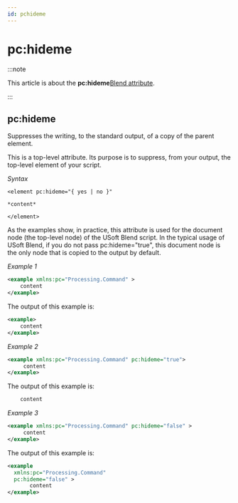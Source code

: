 ```yaml
---
id: pchideme
---
```


# pc:hideme




:::note

This article is about the **pc:hideme**[](/docs/Repositories/Blend_directives)[Blend attribute](/docs/Repositories/Blend_attributes).

:::

## **pc:hideme**

Suppresses the writing, to the standard output, of a copy of the parent element.

This is a top-level attribute. Its purpose is to suppress, from your output, the top-level element of your script.

*Syntax*
 

```
<element pc:hideme="{ yes | no }"

*content*

</element>
```

As the examples show, in practice, this attribute is used for the document node (the top-level node) of the USoft Blend script. In the typical usage of USoft Blend, if you do not pass pc:hideme="true", this document node is the only node that is copied to the output by default.

*Example 1*

```xml
<example xmlns:pc="Processing.Command" >
    content
</example>
```

The output of this example is:

```xml
<example>
    content
</example>
```

*Example 2*

```xml
<example xmlns:pc="Processing.Command" pc:hideme="true">
     content
</example>
```

The output of this example is:

```xml
    content
```

*Example 3*

```xml
<example xmlns:pc="Processing.Command" pc:hideme="false" >
     content  
</example>
```

The output of this example is:

```xml
<example
  xmlns:pc="Processing.Command"
  pc:hideme="false" >
       content
</example>
```

 